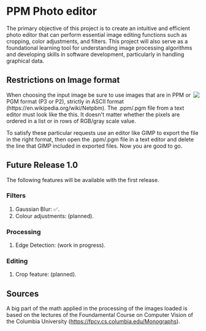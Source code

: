 # PPM Photo editor
The primary objective of this project is to create an intuitive and efficient photo editor that can perform essential image editing functions such as cropping, color adjustments, and filters. This project will also serve as a foundational learning tool for understanding image processing algorithms and developing skills in software development, particularly in handling graphical data.

## Restrictions on Image format
<img align="right" columns="141" row="131" src="https://github.com/alberto-cardini/PPM_Photo_Editor/assets/51383388/c4e8fbc9-6acb-4c12-a4e9-ff0911929841)">
When choosing the input image be sure to use images that are in PPM or PGM format (P3 or P2), strictly in ASCII format (https://en.wikipedia.org/wiki/Netpbm). The .ppm/.pgm file from a text editor must look like the this. It doesn't matter whether the pixels are ordered in a list or in rows of RGB/gray scale value.

To satisfy these particular requests use an editor like GIMP to export the file in the right format, then open the .ppm/.pgm file in a text editor and delete the line that GIMP included in exported files. Now you are good to go.

## Future Release 1.0
The following features will be available with the first release. 

### Filters
1. Gaussian Blur: ✅.
2. Colour adjustments: (planned).

### Processing
1. Edge Detection: (work in progress).

### Editing  
1. Crop feature: (planned).

## Sources
A big part of the math applied in the processing of the images loaded is based on the lectures of the Foundamental Course on Computer Vision of the Columbia University (https://fpcv.cs.columbia.edu/Monographs).
